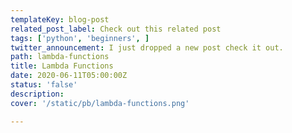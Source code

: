 ```yaml
---
templateKey: blog-post
related_post_label: Check out this related post
tags: ['python', 'beginners', ]
twitter_announcement: I just dropped a new post check it out.
path: lambda-functions
title: Lambda Functions
date: 2020-06-11T05:00:00Z
status: 'false'
description:
cover: '/static/pb/lambda-functions.png'

---
```


<!--
<p style='text-align: center'>
<a href='https://waylonwalker.com/blog/lambda-functions'>
  <img
    style='width:500px; max-width:80%; margin: auto;'
    src="https://waylonwalker.com/lambda-functions.png"
    alt="Read more from the Lambda Functions article"
  />
  </a>
</p>

-->
